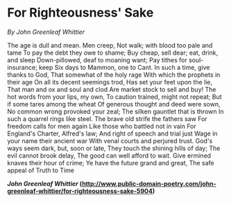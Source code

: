 # For Righteousness' Sake

*By John Greenleaf Whittier*  



The age is dull and mean. Men creep,
Not walk; with blood too pale and tame
To pay the debt they owe to shame;
Buy cheap, sell dear; eat, drink, and sleep
Down-pillowed, deaf to moaning want;
Pay tithes for soul-insurance; keep
Six days to Mammon, one to Cant.
In such a time, give thanks to God,
That somewhat of the holy rage
With which the prophets in their age
On all its decent seemings trod,
Has set your feet upon the lie,
That man and ox and soul and clod
Are market stock to sell and buy!
The hot words from your lips, my own,
To caution trained, might not repeat;
But if some tares among the wheat
Of generous thought and deed were sown,
No common wrong provoked your zeal;
The silken gauntlet that is thrown
In such a quarrel rings like steel.
The brave old strife the fathers saw
For freedom calls for men again
Like those who battled not in vain
For England's Charter, Alfred's law;
And right of speech and trial just
Wage in your name their ancient war
With venal courts and perjured trust.
God's ways seem dark, but, soon or late,
They touch the shining hills of day;
The evil cannot brook delay,
The good can well afford to wait.
Give ermined knaves their hour of crime;
Ye have the future grand and great,
The safe appeal of Truth to Time

**_John Greenleaf Whittier_
(http://www.public-domain-poetry.com/john-greenleaf-whittier/for-righteousness-sake-5904)**
